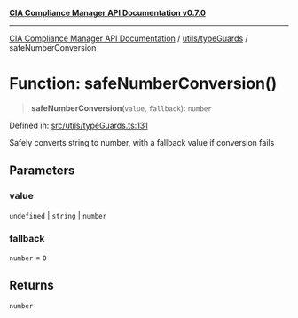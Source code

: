 [**CIA Compliance Manager API Documentation v0.7.0**](../../../README.md)

***

[CIA Compliance Manager API Documentation](../../../modules.md) / [utils/typeGuards](../README.md) / safeNumberConversion

# Function: safeNumberConversion()

> **safeNumberConversion**(`value`, `fallback`): `number`

Defined in: [src/utils/typeGuards.ts:131](https://github.com/Hack23/cia-compliance-manager/blob/a904e43458f81faf7066f9da9fc149cc9f6e236d/src/utils/typeGuards.ts#L131)

Safely converts string to number, with a fallback value if conversion fails

## Parameters

### value

`undefined` | `string` | `number`

### fallback

`number` = `0`

## Returns

`number`
